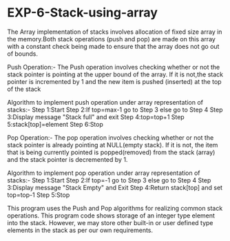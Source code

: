 # EXP-6-Stack-using-array
The Array implementation of stacks involves allocation of fixed size array in the memory.Both stack operations (push and pop) are made on this array with a constant check being made to ensure that the array does not go out of bounds.

Push Operation:- The Push operation involves checking whether or not the stack pointer is pointing at the upper bound of the array. If it is not,the stack pointer is incremented by 1 and the new item is pushed (inserted) at the top of the stack

Algorithm to implement push operation under array representation of stacks:-
Step 1:Start
Step 2:If top=max-1 go to Step 3 else go to Step 4
Step 3:Display message "Stack full" and exit
Step 4:top=top+1
Step 5:stack[top]=element
Step 6:Stop

Pop Operation:- The pop operation involves checking whether or not the stack pointer is already pointing at NULL(empty stack). If it is not, the item that is being currently pointed is popped(removed) from the stack (array) and the stack pointer is decremented by 1.

Algorithm to implement pop operation under array representation of stacks:-
Step 1:Start
Step 2:If top=-1 go to Step 3 else go to Step 4
Step 3:Display message "Stack Empty" and Exit
Step 4:Return stack[top] and set top=top-1
Step 5:Stop

This program uses the Push and Pop algorithms for realizing common stack operations.
This program code shows storage of an integer type element into the stack. However, we may store other built-in or user defined type elements in the stack as per our own requirements.
